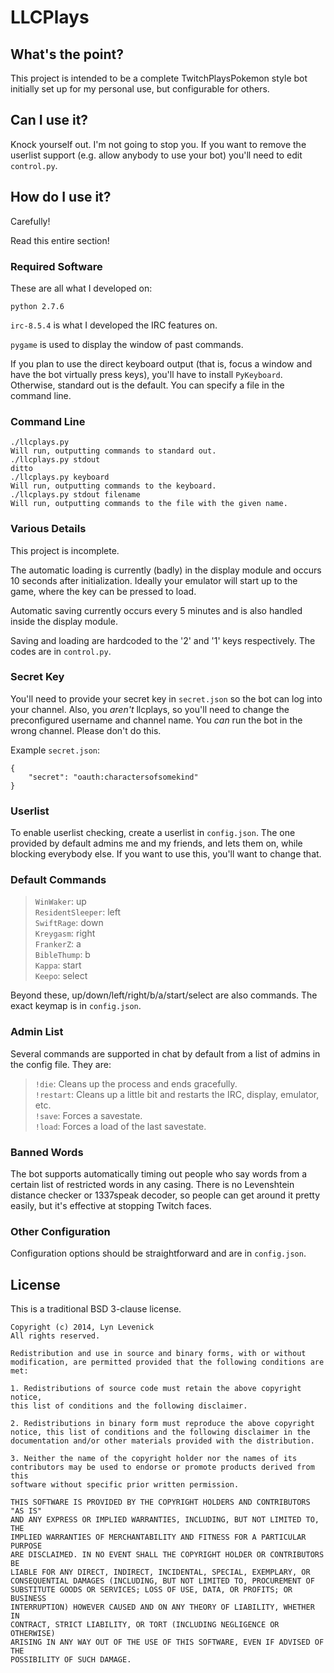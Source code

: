 LLCPlays
========

What's the point?
-----------------

This project is intended to be a complete TwitchPlaysPokemon style bot initially set up for my personal use, but configurable for others.

Can I use it?
-------------

Knock yourself out. I'm not going to stop you. If you want to remove the userlist support (e.g. allow anybody to use your bot) you'll need to edit `control.py`.

How do I use it?
----------------

Carefully!

Read this entire section!

### Required Software

These are all what I developed on:

`python 2.7.6`

`irc-8.5.4` is what I developed the IRC features on.

`pygame` is used to display the window of past commands.

If you plan to use the direct keyboard output (that is, focus a window and have the bot virtually press keys), you'll have to install `PyKeyboard`. Otherwise, standard out is the default. You can specify a file in the command line.

### Command Line

    ./llcplays.py  
    Will run, outputting commands to standard out.  
    ./llcplays.py stdout  
    ditto  
    ./llcplays.py keyboard  
    Will run, outputting commands to the keyboard.  
    ./llcplays.py stdout filename  
    Will run, outputting commands to the file with the given name.

### Various Details

This project is incomplete.

The automatic loading is currently (badly) in the display module and occurs 10 seconds after initialization. Ideally your emulator will start up to the game, where the key can be pressed to load.

Automatic saving currently occurs every 5 minutes and is also handled inside the display module.

Saving and loading are hardcoded to the '2' and '1' keys respectively. The codes are in `control.py`.

### Secret Key

You'll need to provide your secret key in `secret.json` so the bot can log into your channel. Also, you *aren't* llcplays, so you'll need to change the preconfigured username and channel name. You *can* run the bot in the wrong channel. Please don't do this.

Example `secret.json`:

    {
		"secret": "oauth:charactersofsomekind"
    }

### Userlist

To enable userlist checking, create a userlist in `config.json`. The one provided by default admins me and my friends, and lets them on, while blocking everybody else. If you want to use this, you'll want to change that.

### Default Commands

>	`WinWaker`: up  
>	`ResidentSleeper`: left  
>	`SwiftRage`: down  
>	`Kreygasm`: right  
>	`FrankerZ`: a  
>	`BibleThump`: b  
>	`Kappa`: start  
>	`Keepo`: select

Beyond these, up/down/left/right/b/a/start/select are also commands. The exact keymap is in `config.json`.

### Admin List

Several commands are supported in chat by default from a list of admins in the config file. They are:

>	`!die`: Cleans up the process and ends gracefully.  
>	`!restart`: Cleans up a little bit and restarts the IRC, display, emulator, etc.  
>	`!save`: Forces a savestate.  
>	`!load`: Forces a load of the last savestate.

### Banned Words

The bot supports automatically timing out people who say words from a certain list of restricted words in any casing. There is no Levenshtein distance checker or 1337speak decoder, so people can get around it pretty easily, but it's effective at stopping Twitch faces.

### Other Configuration

Configuration options should be straightforward and are in `config.json`.

License
-------

This is a traditional BSD 3-clause license.

    Copyright (c) 2014, Lyn Levenick
    All rights reserved.
    
    Redistribution and use in source and binary forms, with or without
    modification, are permitted provided that the following conditions are met:
    
    1. Redistributions of source code must retain the above copyright notice,
    this list of conditions and the following disclaimer.
    
    2. Redistributions in binary form must reproduce the above copyright
    notice, this list of conditions and the following disclaimer in the
    documentation and/or other materials provided with the distribution.
    
    3. Neither the name of the copyright holder nor the names of its
    contributors may be used to endorse or promote products derived from this
    software without specific prior written permission.
    
    THIS SOFTWARE IS PROVIDED BY THE COPYRIGHT HOLDERS AND CONTRIBUTORS "AS IS"
    AND ANY EXPRESS OR IMPLIED WARRANTIES, INCLUDING, BUT NOT LIMITED TO, THE
    IMPLIED WARRANTIES OF MERCHANTABILITY AND FITNESS FOR A PARTICULAR PURPOSE
    ARE DISCLAIMED. IN NO EVENT SHALL THE COPYRIGHT HOLDER OR CONTRIBUTORS BE
    LIABLE FOR ANY DIRECT, INDIRECT, INCIDENTAL, SPECIAL, EXEMPLARY, OR
    CONSEQUENTIAL DAMAGES (INCLUDING, BUT NOT LIMITED TO, PROCUREMENT OF
	SUBSTITUTE GOODS OR SERVICES; LOSS OF USE, DATA, OR PROFITS; OR BUSINESS
	INTERRUPTION) HOWEVER CAUSED AND ON ANY THEORY OF LIABILITY, WHETHER IN
	CONTRACT, STRICT LIABILITY, OR TORT (INCLUDING NEGLIGENCE OR OTHERWISE)
	ARISING IN ANY WAY OUT OF THE USE OF THIS SOFTWARE, EVEN IF ADVISED OF THE
	POSSIBILITY OF SUCH DAMAGE.
